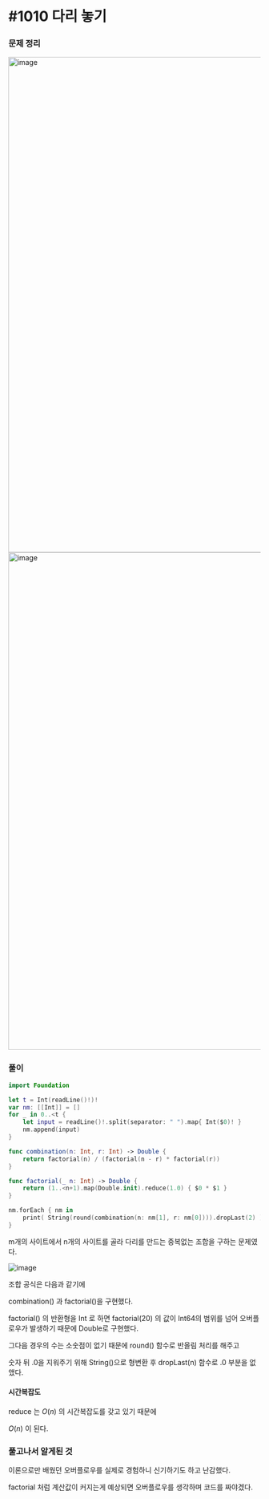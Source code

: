 # #1010 다리 놓기

### 문제 정리
<img width="989" alt="image" src="https://user-images.githubusercontent.com/60254939/161983610-2543a30d-6dfb-4cfc-acc3-349e26a596a0.png">
<img width="993" alt="image" src="https://user-images.githubusercontent.com/60254939/161983638-bf7b32e4-2114-49d6-9c7f-93e1be6a60bb.png">



### 풀이



```Swift
import Foundation

let t = Int(readLine()!)!
var nm: [[Int]] = []
for _ in 0..<t {
    let input = readLine()!.split(separator: " ").map{ Int($0)! }
    nm.append(input)
}

func combination(n: Int, r: Int) -> Double {
    return factorial(n) / (factorial(n - r) * factorial(r))
}

func factorial(_ n: Int) -> Double {
    return (1..<n+1).map(Double.init).reduce(1.0) { $0 * $1 }
}

nm.forEach { nm in
    print( String(round(combination(n: nm[1], r: nm[0]))).dropLast(2) )
}

```
m개의 사이트에서 n개의 사이트를 골라 다리를 만드는 중복없는 조합을 구하는 문제였다.

![image](https://user-images.githubusercontent.com/60254939/162166015-9f2d97ac-5e62-4364-963f-f93660b5e02a.png) 

조합 공식은 다음과 같기에 

combination() 과 factorial()을 구현했다.

factorial() 의 반환형을 Int 로 하면 factorial(20) 의 값이 Int64의 범위를 넘어 오버플로우가 발생하기 때문에 Double로 구현했다.

그다음 경우의 수는 소숫점이 없기 때문에 round() 함수로 반올림 처리를 해주고 

숫자 뒤 .0을 지워주기 위해 String()으로 형변환 후 dropLast(n) 함수로 .0 부분을 없앴다.

#### 시간복잡도

reduce 는 $O(n)$ 의 시간복잡도를 갖고 있기 때문에

$O(n)$ 이 된다.


### 풀고나서 알게된 것

이론으로만 배웠던 오버플로우를 실제로 경험하니 신기하기도 하고 난감했다.

factorial 처럼 계산값이 커지는게 예상되면 오버플로우를 생각하며 코드를 짜야겠다.

